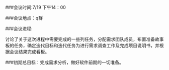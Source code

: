 ###会议时间:7/19 下午14：00

###会议地点：q群

###会议进程:

讨论了关于这次进程中需要完成的一些列任务，分配需求团队成员，布置准备故事板的任务，确定迭代目标和迭代任务为进行需求调查工作及完成项目说明书，并根据会议结果完成看板。


###初期总目标：完成需求分析，做好软件前期的一切准备。

